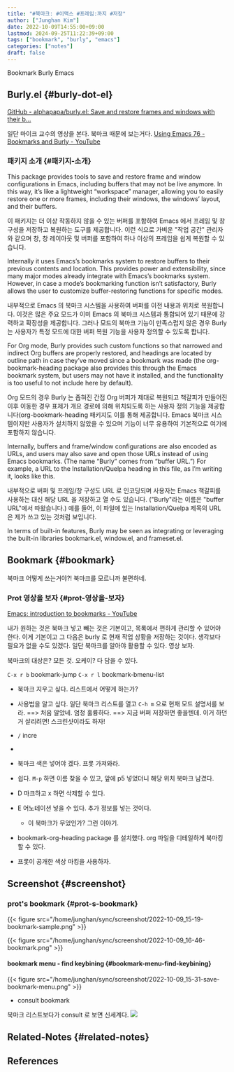 ```yaml
---
title: "#북마크: #이맥스 #프레임:까지 #저장"
author: ["Junghan Kim"]
date: 2022-10-09T14:55:00+09:00
lastmod: 2024-09-25T11:22:39+09:00
tags: ["bookmark", "burly", "emacs"]
categories: ["notes"]
draft: false
---
```


Bookmark Burly Emacs


## Burly.el {#burly-dot-el}

[GitHub - alphapapa/burly.el: Save and restore frames and windows with their b...](https://github.com/alphapapa/burly.el)

일단 마이크 교수의 영상을 본다. 북마크 때문에 보는거다. [Using Emacs 76 - Bookmarks and Burly - YouTube](https://www.youtube.com/watch?v=JVFnaQVNEE0)


### 패키지 소개 {#패키지-소개}

This package provides tools to save and restore frame and window configurations in Emacs, including buffers that may not be live anymore. In this way, it’s like a lightweight “workspace” manager, allowing you to easily restore one or more frames, including their windows, the windows’ layout, and their buffers.

이 패키지는 더 이상 작동하지 않을 수 있는 버퍼를 포함하여 Emacs 에서 프레임 및 창 구성을 저장하고 복원하는 도구를 제공합니다. 이런 식으로 가벼운 "작업 공간" 관리자와 같으며 창, 창 레이아웃 및 버퍼를 포함하여 하나 이상의 프레임을 쉽게 복원할 수 있습니다.

Internally it uses Emacs’s bookmarks system to restore buffers to their previous contents and location. This provides power and extensibility, since many major modes already integrate with Emacs’s bookmarks system. However, in case a mode’s bookmarking function isn’t satisfactory, Burly allows the user to customize buffer-restoring functions for specific modes.

내부적으로 Emacs 의 북마크 시스템을 사용하여 버퍼를 이전 내용과 위치로 복원합니다. 이것은 많은 주요 모드가 이미 Emacs 의 북마크 시스템과 통합되어 있기 때문에 강력하고 확장성을 제공합니다. 그러나 모드의 북마크 기능이 만족스럽지 않은 경우 Burly 는 사용자가 특정 모드에 대한 버퍼 복원 기능을 사용자 정의할 수 있도록 합니다.

For Org mode, Burly provides such custom functions so that narrowed and indirect Org buffers are properly restored, and headings are located by outline path in case they’ve moved since a bookmark was made (the org-bookmark-heading package also provides this through the Emacs bookmark system, but users may not have it installed, and the functionality is too useful to not include here by default).

Org 모드의 경우 Burly 는 좁혀진 간접 Org 버퍼가 제대로 복원되고 책갈피가 만들어진 이후 이동한 경우 표제가 개요 경로에 의해 위치되도록 하는 사용자 정의 기능을 제공합니다(org-bookmark-heading 패키지도 이를 통해 제공합니다. Emacs 북마크 시스템이지만 사용자가 설치하지 않았을 수 있으며 기능이 너무 유용하여 기본적으로 여기에 포함하지 않습니다.

Internally, buffers and frame/window configurations are also encoded as URLs, and users may also save and open those URLs instead of using Emacs bookmarks. (The name “Burly” comes from “buffer URL.”) For example, a URL to the Installation/Quelpa heading in this file, as I’m writing it, looks like this.

내부적으로 버퍼 및 프레임/창 구성도 URL 로 인코딩되며 사용자는 Emacs 책갈피를 사용하는 대신 해당 URL 을 저장하고 열 수도 있습니다. ("Burly"라는 이름은 "buffer URL"에서 따왔습니다.) 예를 들어, 이 파일에 있는 Installation/Quelpa 제목의 ​​URL 은 제가 쓰고 있는 것처럼 보입니다.

In terms of built-in features, Burly may be seen as integrating or leveraging the built-in libraries bookmark.el, window.el, and frameset.el.


## Bookmark {#bookmark}

북마크 어떻게 쓰는거야?! 북마크를 모르니까 불편하네.


### Prot 영상을 보자 {#prot-영상을-보자}

[Emacs: introduction to bookmarks - YouTube](https://youtu.be/7eWAfmABHMs)

내가 원하는 것은 북마크 넣고 빼는 것은 기본이고, 목록에서 편하게 관리할 수 있어야 한다. 이게 기본이고 그 다음은 burly 로 현재 작업 상황을 저장하는 것이다. 생각보다 필요가 없을 수도 있겠다. 일단 북마크를 알아야 활용할 수 있다. 영상 보자.

북마크의 대상은? 모든 것. 오케이? 다 담을 수 있다.

`C-x r b` bookmark-jump `C-x r l` bookmark-bmenu-list

-   북마크 지우고 싶다. 리스트에서 어떻게 하는가?
-   사용법을 알고 싶다. 일단 북마크 리스트를 열고 `C-h m` 으로 현재 모드 설명서를 보라. ==&gt; 처음 알았네. 엄청 훌륭하다. ==&gt; 지금 버퍼 저장하면 좋을텐데. 이거 하던거 살리려면! 스크린샷이라도 하자!
-   `/` incre
-

-   북마크 색은 넣어야 겠다. 프롯 가져와라.
-   쉽다. `M-p` 하면 이름 찾을 수 있고, 앞에 p5 넣었더니 해당 위치 북마크 남겼다.
-   D 마크하고 x 하면 삭제할 수 있다.
-   E 어노테이션 넣을 수 있다. 추가 정보를 넣는 것이다.
    -   이 북마크가 무었인가? 그런 이야기.
-   bookmark-org-heading package 를 설치했다. org 파일을 디테일하게 북마킹 할 수 있다.
-   프롯이 공개한 색상 마킹을 사용하자.


## Screenshot {#screenshot}


### prot's bookmark {#prot-s-bookmark}

{{< figure src="/home/junghan/sync/screenshot/2022-10-09_15-19-bookmark-sample.png" >}}

{{< figure src="/home/junghan/sync/screenshot/2022-10-09_16-46-bookmark.png" >}}


#### bookmark menu - find keybining {#bookmark-menu-find-keybining}

{{< figure src="/home/junghan/sync/screenshot/2022-10-09_15-31-save-bookmark-menu.png" >}}

-   consult bookmark

북마크 리스트보다가 consult 로 보면 신세계다. ![](/home/junghan/sync/screenshot/2022-10-09_17-32-consult-bookmark.png)


## Related-Notes {#related-notes}

## References

<style>.csl-entry{text-indent: -1.5em; margin-left: 1.5em;}</style><div class="csl-bib-body">
</div>
